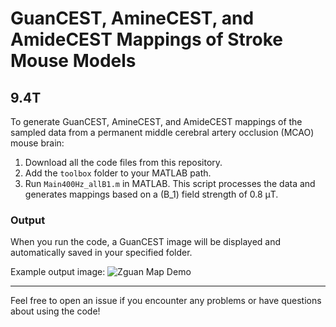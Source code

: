 # GuanCEST, AmineCEST, and AmideCEST Mappings of Stroke Mouse Models

## 9.4T

To generate GuanCEST, AmineCEST, and AmideCEST mappings of the sampled data from a permanent middle cerebral artery occlusion (MCAO) mouse brain:

1. Download all the code files from this repository.
2. Add the `toolbox` folder to your MATLAB path.
3. Run `Main400Hz_allB1.m` in MATLAB. This script processes the data and generates mappings based on a \(B_1\) field strength of 0.8 μT.

### Output
When you run the code, a GuanCEST image will be displayed and automatically saved in your specified folder.

Example output image:
![Zguan Map Demo](https://github.com/Kexin-Wang/Guan_amine_amideCEST_stroke_mice/9.4T/data/Zguan_map.png)

---

Feel free to open an issue if you encounter any problems or have questions about using the code!


